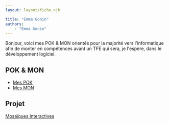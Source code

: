 ```yaml
---
layout: layout/fiche.njk

title: "Emma Gonin"
authors:
    - "Emma Gonin"
---
```


Bonjour, voici mes POK & MON orientés pour la majorité vers l'informatique afin de monter en compétences avant un TFE qui sera, je l'espère, dans le développement logiciel.

## POK & MON

- [Mes POK](./pok)
- [Mes MON](./mon)

## Projet

[Mosaïques Interactives](../../2024-2025/_projets/mosaiques)
